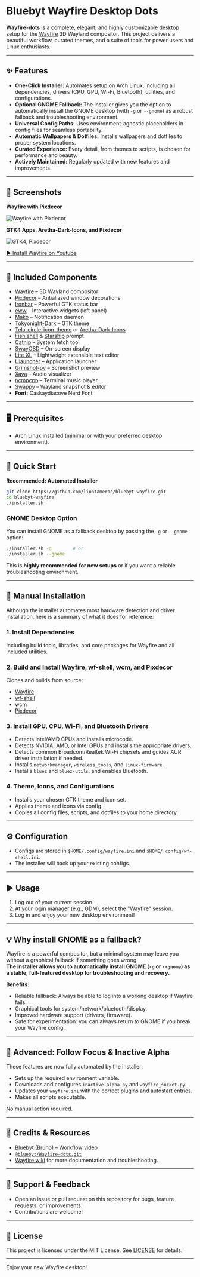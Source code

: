 # Bluebyt Wayfire Desktop Dots

**Wayfire-dots** is a complete, elegant, and highly customizable desktop setup for the [Wayfire](https://github.com/WayfireWM/wayfire) 3D Wayland compositor. This project delivers a beautiful workflow, curated themes, and a suite of tools for power users and Linux enthusiasts.

---

## ✨ Features

- **One-Click Installer:** Automates setup on Arch Linux, including all dependencies, drivers (CPU, GPU, Wi-Fi, Bluetooth), utilities, and configurations.
- **Optional GNOME Fallback:** The installer gives you the option to automatically install the GNOME desktop (with `-g` or `--gnome`) as a robust fallback and troubleshooting environment.
- **Universal Config Paths:** Uses environment-agnostic placeholders in config files for seamless portability.
- **Automatic Wallpapers & Dotfiles:** Installs wallpapers and dotfiles to proper system locations.
- **Curated Experience:** Every detail, from themes to scripts, is chosen for performance and beauty.
- **Actively Maintained:** Regularly updated with new features and improvements.

---

## 📸 Screenshots

**Wayfire with Pixdecor**

![Wayfire with Pixdecor](https://github.com/user-attachments/assets/6ce465da-e8a9-45d5-a87c-8932cd7ae366)

**GTK4 Apps, Aretha-Dark-Icons, and Pixdecor**

![GTK4, Pixdecor](https://github.com/user-attachments/assets/58606e37-6f79-4ad9-b1cf-20cef66b1213)

[▶️ Install Wayfire on Youtube](https://youtu.be/abtU54uMXH0)

---

## 🧩 Included Components

- [Wayfire](https://github.com/WayfireWM/wayfire) – 3D Wayland compositor
- [Pixdecor](https://github.com/soreau/pixdecor) – Antialiased window decorations
- [Ironbar](https://github.com/JakeStanger/ironbar) – Powerful GTK status bar
- [eww](https://github.com/elkowar/eww) – Interactive widgets (left panel)
- [Mako](https://github.com/emersion/mako) – Notification daemon
- [Tokyonight-Dark](https://github.com/Fausto-Korpsvart/Tokyo-Night-GTK-Theme) – GTK theme
- [Tela-circle-icon-theme](https://github.com/vinceliuice/Tela-circle-icon-theme) or [Aretha-Dark-Icons](https://www.gnome-look.org/p/2180417)
- [Fish shell](https://github.com/fish-shell/fish-shell) & [Starship](https://starship.rs/) prompt
- [Catnip](https://github.com/iinsertNameHere/catnip) – System fetch tool
- [SwayOSD](https://github.com/ErikReider/SwayOSD) – On-screen display
- [Lite XL](https://lite-xl.com/) – Lightweight extensible text editor
- [Ulauncher](https://ulauncher.io/) – Application launcher
- [Grimshot-pv](https://github.com/ferdiebergado/grimshot-pv) – Screenshot preview
- [Xava](https://github.com/nikp123/xava) – Audio visualizer
- [ncmpcpp](https://github.com/ncmpcpp/ncmpcpp) – Terminal music player
- [Swappy](https://github.com/jtheoof/swappy) – Wayland snapshot & editor
- **Font:** Caskaydiacove Nerd Font

---

## 🖥️ Prerequisites

- Arch Linux installed (minimal or with your preferred desktop environment).

---

## 🚀 Quick Start

**Recommended: Automated Installer**

```sh
git clone https://github.com/liontamerbc/bluebyt-wayfire.git
cd bluebyt-wayfire
./installer.sh
```

### GNOME Desktop Option

You can install GNOME as a fallback desktop by passing the `-g` or `--gnome` option:

```sh
./installer.sh -g        # or
./installer.sh --gnome
```

This is **highly recommended for new setups** or if you want a reliable troubleshooting environment.

---

## 📝 Manual Installation

Although the installer automates most hardware detection and driver installation, here is a summary of what it does for reference:

### 1. Install Dependencies

Including build tools, libraries, and core packages for Wayfire and all included utilities.

### 2. Build and Install Wayfire, wf-shell, wcm, and Pixdecor

Clones and builds from source:
- [Wayfire](https://github.com/WayfireWM/wayfire)
- [wf-shell](https://github.com/WayfireWM/wf-shell)
- [wcm](https://github.com/WayfireWM/wcm)
- [Pixdecor](https://github.com/soreau/pixdecor)

### 3. Install GPU, CPU, Wi-Fi, and Bluetooth Drivers

- Detects Intel/AMD CPUs and installs microcode.
- Detects NVIDIA, AMD, or Intel GPUs and installs the appropriate drivers.
- Detects common Broadcom/Realtek Wi-Fi chipsets and guides AUR driver installation if needed.
- Installs `networkmanager`, `wireless_tools`, and `linux-firmware`.
- Installs `bluez` and `bluez-utils`, and enables Bluetooth.

### 4. Theme, Icons, and Configurations

- Installs your chosen GTK theme and icon set.
- Applies theme and icons via config.
- Copies all config files, scripts, and dotfiles to your home directory.

---

## ⚙️ Configuration

- Configs are stored in `$HOME/.config/wayfire.ini` and `$HOME/.config/wf-shell.ini`.
- The installer will back up your existing configs.

---

## ▶️ Usage

1. Log out of your current session.
2. At your login manager (e.g., GDM), select the "Wayfire" session.
3. Log in and enjoy your new desktop environment!

---

## 💡 Why install GNOME as a fallback?

Wayfire is a powerful compositor, but a minimal system may leave you without a graphical fallback if something goes wrong.  
**The installer allows you to automatically install GNOME (`-g` or `--gnome`) as a stable, full-featured desktop for troubleshooting and recovery.**

**Benefits:**
- Reliable fallback: Always be able to log into a working desktop if Wayfire fails.
- Graphical tools for system/network/bluetooth/display.
- Improved hardware support (drivers, firmware).
- Safe for experimentation: you can always return to GNOME if you break your Wayfire config.

---

## 🎨 Advanced: Follow Focus & Inactive Alpha

These features are now fully automated by the installer:

- Sets up the required environment variable.
- Downloads and configures `inactive-alpha.py` and `wayfire_socket.py`.
- Updates your `wayfire.ini` with the correct plugins and autostart entries.
- Makes all scripts executable.

No manual action required.

---

## 🙏 Credits & Resources

- [Bluebyt (Bruno) – Workflow video](https://youtu.be/5dzgKCZbSlA)
- [`@bluebyt/Wayfire-dots.git`](https://github.com/bluebyt/Wayfire-dots.git)
- [Wayfire wiki](https://github.com/WayfireWM/wayfire/wiki) for more documentation and troubleshooting.

---

## 💬 Support & Feedback

- Open an issue or pull request on this repository for bugs, feature requests, or improvements.
- Contributions are welcome!

---

## 🔗 License

This project is licensed under the MIT License. See [LICENSE](LICENSE) for details.

---

Enjoy your new Wayfire desktop!

